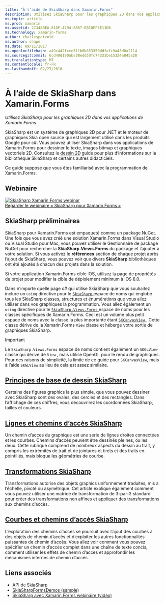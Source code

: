 ```yaml
---
title: "À l’aide de SkiaSharp dans Xamarin.Forms"
description: Utilisez SkiaSharp pour les graphiques 2D dans vos applications de Xamarin.Forms
ms.topic: article
ms.prod: xamarin
ms.assetid: 2C348BEA-81DF-4794-8857-EB1DFF5E11DB
ms.technology: xamarin-forms
author: charlespetzold
ms.author: chape
ms.date: 09/11/2017
ms.openlocfilehash: a49c442fcce31fb6b853359ddfafc9a43d0a2114
ms.sourcegitcommit: 6cd40d190abe38edd50fc74331be15324a845a28
ms.translationtype: MT
ms.contentlocale: fr-FR
ms.lasthandoff: 02/27/2018
---
```

# <a name="using-skiasharp-in-xamarinforms"></a>À l’aide de SkiaSharp dans Xamarin.Forms

_Utilisez SkiaSharp pour les graphiques 2D dans vos applications de Xamarin.Forms_

SkiaSharp est un système de graphiques 2D pour .NET et le moteur de graphiques Skia open source qui est largement utilisé dans les produits Google pour c#. Vous pouvez utiliser SkiaSharp dans vos applications de Xamarin.Forms pour dessiner le texte, images bitmap et graphiques vectoriels 2D. Consultez le [dessin 2D](~/graphics-games/skiasharp/index.md) guide pour plus d’informations sur la bibliothèque SkiaSharp et certains autres didacticiels.

Ce guide suppose que vous êtes familiarisé avec la programmation de Xamarin.Forms.

## <a name="webinar"></a>Webinaire

[![](images/skiasharpwebinarscreen.png "SkiaSharp Xamarin.Forms webinar")](https://channel9.msdn.com/Events/Xamarin/Xamarin-University-Presents-Webinar-Series/SkiaSharp-Graphics-for-XamarinForms)  
[Regarder le webinaire « SkiaSharp pour Xamarin.Forms »](https://channel9.msdn.com/Events/Xamarin/Xamarin-University-Presents-Webinar-Series/SkiaSharp-Graphics-for-XamarinForms)

## <a name="skiasharp-preliminaries"></a>SkiaSharp préliminaires

SkiaSharp pour Xamarin.Forms est empaqueté comme un package NuGet. Une fois que vous avez créé une solution Xamarin.Forms dans Visual Studio ou Visual Studio pour Mac, vous pouvez utiliser le Gestionnaire de package NuGet pour rechercher la **SkiaSharp.Views.Forms** du package et l’ajouter à votre solution. Si vous activez le **références** section de chaque projet après l’ajout de SkiaSharp, vous pouvez voir que divers **SkiaSharp** bibliothèques ont été ajoutés à chacun des projets dans la solution.

Si votre application Xamarin.Forms cible iOS, utilisez la page de propriétés de projet pour modifier la cible de déploiement minimum à iOS 8.0.

Dans n’importe quelle page c# qui utilise SkiaSharp que vous souhaitez inclure un `using` directive pour le [ `SkiaSharp` ](https://developer.xamarin.com/api/namespace/SkiaSharp/) espace de noms qui englobe tous les SkiaSharp classes, structures et énumérations que vous allez utiliser dans vos graphiques la programmation. Vous allez également un `using` directive pour le [ `SkiaSharp.Views.Forms` ](https://developer.xamarin.com/api/namespace/SkiaSharp.Views.Forms/) espace de noms pour les classes spécifiques de Xamarin.Forms. Ceci est un volume plus petit espace de noms avec la classe la plus importante étant [ `SKCanvasView` ](https://developer.xamarin.com/api/type/SkiaSharp.Views.Forms.SKCanvasView/). Cette classe dérive de la Xamarin.Forms `View` classe et héberge votre sortie de graphiques SkiaSharp.

> [!IMPORTANT]
> Le `SkiaSharp.Views.Forms` espace de noms contient également un `SKGLView` classe qui dérive de `View` , mais utilise OpenGL pour le rendu de graphiques. Pour des raisons de simplicité, la limite de ce guide pour `SKCanvasView`, mais à l’aide `SKGLView` au lieu de cela est assez similaire.

## <a name="skiasharp-drawing-basicsbasicsindexmd"></a>[Principes de base de dessin SkiaSharp](basics/index.md)

Certains des figures graphics la plus simple, que vous pouvez dessiner avec SkiaSharp sont des ovales, des cercles et des rectangles. Dans l’affichage de ces chiffres, vous découvrirez les coordonnées SkiaSharp, tailles et couleurs.

## <a name="skiasharp-lines-and-pathspathsindexmd"></a>[Lignes et chemins d’accès SkiaSharp](paths/index.md)

Un chemin d’accès du graphique est une série de lignes droites connectées et les courbes. Chemins d’accès peuvent être dessinés pleines, ou les deux. Cette rubrique comprend de nombreux aspects du dessin au trait, y compris les extrémités de trait et de jointures et tirets et des traits en pointillés, mais bloque les géométries de courbe.

## <a name="skiasharp-transformstransformsindexmd"></a>[Transformations SkiaSharp](transforms/index.md)

Transformations autorise des objets graphics uniformément traduites, mis à l’échelle, pivoté ou asymétrique. Cet article explique également comment vous pouvez utiliser une matrice de transformation de 3-par-3 standard pour créer des transformations non affines et appliquer des transformations aux chemins d’accès.

## <a name="skiasharp-curves-and-pathscurvesindexmd"></a>[Courbes et chemins d’accès SkiaSharp](curves/index.md)

L’exploration des chemins d’accès se poursuit avec l’ajout des courbes à des objets de chemin d’accès et d’exploiter les autres fonctionnalités puissantes de chemin d’accès. Vous allez voir comment vous pouvez spécifier un chemin d’accès complet dans une chaîne de texte concis, comment utiliser les effets de chemin d’accès et approfondir les mécanismes internes de chemin d’accès.


## <a name="related-links"></a>Liens associés

- [API de SkiaSharp](https://developer.xamarin.com/api/root/SkiaSharp/)
- [SkiaSharpFormsDemos (sample)](https://developer.xamarin.com/samples/xamarin-forms/SkiaSharpForms/SkiaSharpFormsDemos/)
- [SkiaSharp avec Xamarin.Forms webinaire (vidéo)](https://channel9.msdn.com/Events/Xamarin/Xamarin-University-Presents-Webinar-Series/SkiaSharp-Graphics-for-XamarinForms)
